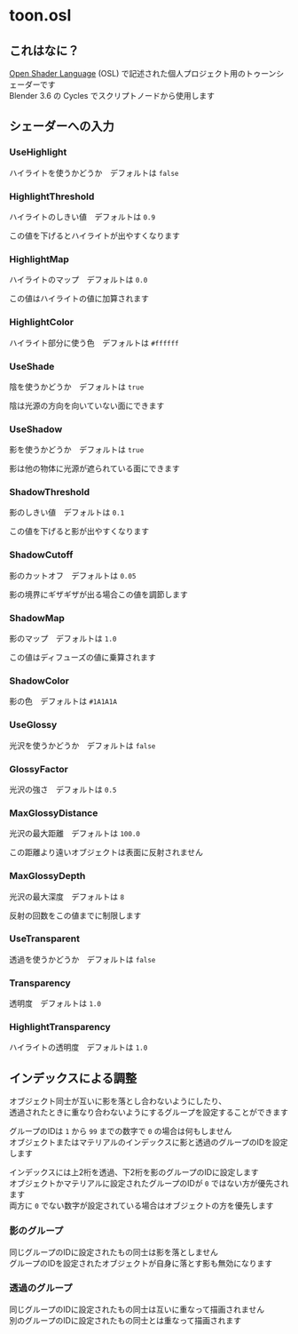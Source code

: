 # toon.osl

## これはなに？

[Open Shader Language](https://docs.blender.org/manual/en/latest/render/shader_nodes/osl.html) (OSL) で記述された個人プロジェクト用のトゥーンシェーダーです<br>
Blender 3.6 の Cycles でスクリプトノードから使用します

## シェーダーへの入力

### UseHighlight
ハイライトを使うかどうか　デフォルトは `false`

### HighlightThreshold
ハイライトのしきい値　デフォルトは `0.9`

この値を下げるとハイライトが出やすくなります

### HighlightMap
ハイライトのマップ　デフォルトは `0.0`

この値はハイライトの値に加算されます

### HighlightColor
ハイライト部分に使う色　デフォルトは `#ffffff`

### UseShade
陰を使うかどうか　デフォルトは `true`

陰は光源の方向を向いていない面にできます

### UseShadow
影を使うかどうか　デフォルトは `true`

影は他の物体に光源が遮られている面にできます

### ShadowThreshold
影のしきい値　デフォルトは `0.1`

この値を下げると影が出やすくなります

### ShadowCutoff
影のカットオフ　デフォルトは `0.05`

影の境界にギザギザが出る場合この値を調節します

### ShadowMap
影のマップ　デフォルトは `1.0`

この値はディフューズの値に乗算されます

### ShadowColor
影の色　デフォルトは `#1A1A1A`

### UseGlossy
光沢を使うかどうか　デフォルトは `false`

### GlossyFactor
光沢の強さ　デフォルトは `0.5`

### MaxGlossyDistance
光沢の最大距離　デフォルトは `100.0`

この距離より遠いオブジェクトは表面に反射されません

### MaxGlossyDepth
光沢の最大深度　デフォルトは `8`

反射の回数をこの値までに制限します

### UseTransparent
透過を使うかどうか　デフォルトは `false`

### Transparency
透明度　デフォルトは `1.0`

### HighlightTransparency
ハイライトの透明度　デフォルトは `1.0`

## インデックスによる調整
オブジェクト同士が互いに影を落とし合わないようにしたり、<br>
透過されたときに重なり合わないようにするグループを設定することができます

グループのIDは `1` から `99` までの数字で `0` の場合は何もしません<br>
オブジェクトまたはマテリアルのインデックスに影と透過のグループのIDを設定します

インデックスには上2桁を透過、下2桁を影のグループのIDに設定します<br>
オブジェクトかマテリアルに設定されたグループのIDが `0` ではない方が優先されます<br>
両方に `0` でない数字が設定されている場合はオブジェクトの方を優先します

### 影のグループ
同じグループのIDに設定されたもの同士は影を落としません<br>
グループのIDを設定されたオブジェクトが自身に落とす影も無効になります

### 透過のグループ
同じグループのIDに設定されたもの同士は互いに重なって描画されません<br>
別のグループのIDに設定されたもの同士とは重なって描画されます